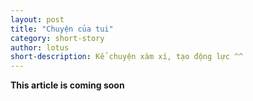 ```yaml
---
layout: post
title: "Chuyện của tui"
category: short-story
author: lotus
short-description: Kể chuyện xàm xí, tạo động lực ^^
---
```


**This article is coming soon**

